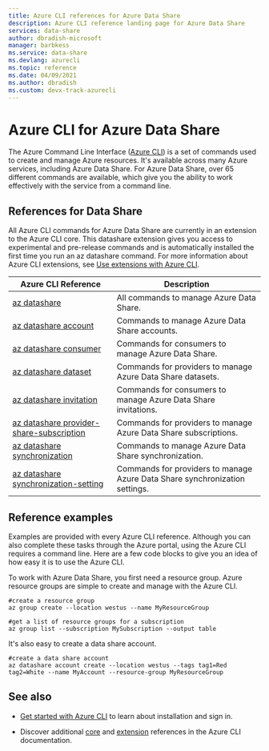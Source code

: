 ```yaml
---
title: Azure CLI references for Azure Data Share
description: Azure CLI reference landing page for Azure Data Share
services: data-share
author: dbradish-microsoft
manager: barbkess
ms.service: data-share
ms.devlang: azurecli
ms.topic: reference
ms.date: 04/09/2021
ms.author: dbradish
ms.custom: devx-track-azurecli
---
```


# Azure CLI for Azure Data Share

The Azure Command Line Interface ([Azure CLI](./what-is-azure-cli.md)) is a set of commands used to create and manage Azure resources. It's available across many Azure services, including Azure Data Share. For Azure Data Share, over 65 different commands are available, which give you the ability to work effectively with the service from a command line.

## References for Data Share

All Azure CLI commands for Azure Data Share are currently in an extension to the Azure CLI core. This datashare extension gives you access to experimental and pre-release commands and is automatically installed the first time you run an az datashare command. For more information about Azure CLI extensions, see [Use extensions with Azure CLI](./azure-cli-extensions-overview.md).

|Azure CLI Reference |Description
|-|-|
| [az datashare](/cli/azure/datashare) | All commands to manage Azure Data Share.
| [az datashare account](/cli/azure/datashare/account) | Commands to manage Azure Data Share accounts.
| [az datashare consumer](/cli/azure/datashare/consumer) | Commands for consumers to manage Azure Data Share.
| [az datashare dataset](/cli/azure/datashare/dataset) | Commands for providers to manage Azure Data Share datasets.
| [az datashare invitation](/cli/azure/datashare/invitation) | Commands for consumers to manage Azure Data Share invitations.
| [az datashare provider-share-subscription](/cli/azure/datashare/provider-share-subscription) | Commands for providers to manage Azure Data Share subscriptions.
| [az datashare synchronization](/cli/azure/datashare/synchronization) | Commands to manage Azure Data Share synchronization.
| [az datashare synchronization-setting](/cli/azure/synchronization-setting) | Commands for providers to manage Azure Data Share synchronization settings.

## Reference examples

Examples are provided with every Azure CLI reference. Although you can also complete these tasks through the Azure portal, using the Azure CLI requires a command line. Here are a few code blocks to give you an idea of how easy it is to use the Azure CLI.

To work with Azure Data Share, you first need a resource group. Azure resource groups are simple to create and manage with the Azure CLI.  

```azurecli
#create a resource group
az group create --location westus --name MyResourceGroup
```

```azurecli
#get a list of resource groups for a subscription
az group list --subscription MySubscription --output table
```

It's also easy to create a data share account.

```azurecli
#create a data share account
az datashare account create --location westus --tags tag1=Red tag2=White --name MyAccount --resource-group MyResourceGroup
```

## See also

* [Get started with Azure CLI](./get-started-with-azure-cli.md) to learn about installation and sign in.

* Discover additional [core](/cli/azure/reference-index) and [extension](./azure-cli-extensions-list.md) references in the Azure CLI documentation.